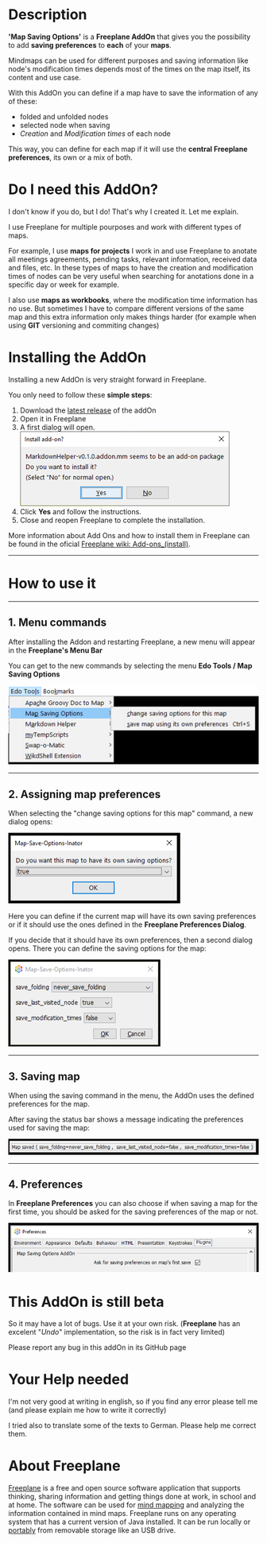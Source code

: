 # Description

**'Map Saving Options'** is a **Freeplane AddOn** that gives you the possibility to add **saving preferences** to **each** of your **maps**.

Mindmaps can be used for different purposes and saving information like node's modification times depends most of the times on the map itself, its content and use case.

With this AddOn you can define if a map have to save the information of any of these:

* folded and unfolded nodes
* selected node when saving
* *Creation* and *Modification times* of each node

This way, you can define for each map if it will use the **central Freeplane preferences**, its own or a mix of both.

# Do I need this AddOn?

I don't know if you do, but I do! That's why I created it. Let me explain.

I use Freeplane for multiple pourposes and work with different types of maps.

For example, I use **maps for projects** I work in and use Freeplane to anotate all meetings agreements, pending tasks, relevant information, received data and files, etc. In these types of maps to have the creation and modification times of nodes can be very useful when searching for anotations done in a specific day or week for example.

I also use **maps as workbooks**, where the modification time information has no use. But sometimes I have to compare different versions of the same map and this extra information only makes things harder (for example when using **GIT** versioning and commiting changes)

# Installing the AddOn

Installing a new AddOn is very straight forward in Freeplane.

You only need to follow these **simple steps**:

1. Download the [latest release](https://github.com/EdoFro/Freeplane_Map-Saving-Options/releases/latest) of the addOn
1. Open it in Freeplane
1. A first dialog will open.<br>![Install 001.png](Resources/Install%20001.png)
1. Click **Yes** and follow the instructions.
1. Close and reopen Freeplane to complete the installation.

More information about Add Ons and how to install them in Freeplane can be found in the oficial [Freeplane wiki: Add-ons_(install)](https://www.freeplane.org/wiki/index.php/Add-ons_(install)).

-----

# How to use it

-----

## 1. Menu commands

After installing the Addon and restarting Freeplane, a new menu will appear in the **Freeplane's Menu Bar**

You can get to the new commands by selecting the menu **Edo Tools / Map Saving Options**

![MSO_Image_001.png](Resources/MSO_Image_001.png)

-----

## 2. Assigning map preferences

When selecting the "change saving options for this map" command, a new dialog opens:

![MSO_Image_002.png](Resources/MSO_Image_002.png)

Here you can define if the current map will have its own saving preferences or if it should use the ones defined in the **Freeplane Preferences Dialog**.

If you decide that it should have its own preferences, then a second dialog opens. There you can define the saving options for the map:

![MSO_Image_003.png](Resources/MSO_Image_003.png)

-----

## 3. Saving map

When using the saving command in the menu, the AddOn uses the defined preferences for the map.
 

After saving the status bar shows a message indicating the preferences used for saving the map:

![MSO_Image_005.png](Resources/MSO_Image_005.png)

-----

## 4. Preferences

In **Freeplane Preferences** you can also choose if when saving a map for the first time, you should be asked for the saving preferences of the map or not.

![MSO_Image_004.png](Resources/MSO_Image_004.png)

# This AddOn is still beta

So it may have a lot of bugs. Use it at your own risk. (**Freeplane** has an excelent "*Undo*" implementation, so the risk is in fact very limited)

Please report any bug in this addOn in its GitHub page

# Your Help needed

I'm not very good at writing in english, so if you find any error please tell me (and please explain me how to write it correctly)

I tried also to translate some of the texts to German. Please help me correct them.

# About Freeplane

[Freeplane](https://www.freeplane.org/wiki/index.php/Home) is a free and open source software application that supports thinking, sharing information and getting things done at work, in school and at home. The software can be used for [mind mapping](https://secure.wikimedia.org/wikipedia/en/wiki/Mind_map) and analyzing the information contained in mind maps. Freeplane runs on any operating system that has a current version of Java installed. It can be run locally or [portably](https://en.wikipedia.org/wiki/Portable_application) from removable storage like an USB drive.

